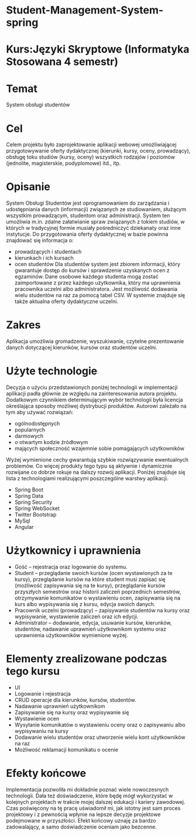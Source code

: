 # Student-Management-System-spring

# Kurs:Języki Skryptowe (Informatyka Stosowana 4 semestr)

# Temat

System obsługi studentów

# Cel

Celem projektu było zaprojektowanie aplikacji webowej umożliwiającej przygotowywanie oferty dydaktycznej (kierunki, kursy, oceny, prowadzący), obsługę toku studiów (kursy, oceny) wszystkich rodzajów i poziomów (jednolite, magisterskie, podyplomowe) itd., itp.

# Opisanie

System Obsługi Studentów jest oprogramowaniem do zarządzania i udostępniania danych (informacji) związanych ze studiowaniem, służącym wszystkim prowadzącym, studentom oraz administracji. System ten umożliwia m.in. zdalne załatwianie spraw związanych z tokiem studiów, w których w tradycyjnej formie musiały pośredniczyć dziekanaty oraz inne instytucje. Do przygotowania oferty dydaktycznej w bazie powinna znajdować się informacja o:

- prowadzących i studentach
- kierunkach i ich kursach
- ocen studentów
  Dla studentów system jest zbiorem informacji, który gwarantuje dostęp do kursów i sprawdzenie uzyskanych ocen z egzaminów. Dane osobowe każdego studenta mogą zostać zaimportowane z przez każdego użytkownika, który ma uprawnienia pracownika uczelni albo administratora. Jest możliwość dodawania wielu studentów na raz za pomocą tabel CSV.
  W systemie znajduje się także aktualna oferty dydaktyczne uczelni.

# Zakres

Aplikacja umożliwia gromadzenie, wyszukiwanie, czytelne prezentowanie danych dotyczącej kierunków, kursów oraz studentów uczelni.

# Użyte technologie

Decyzja o użyciu przedstawionych poniżej technologii w implementacji aplikacji padła głównie ze względu na zainteresowania autora projektu. Dodatkowym czynnikiem determinującym wybór technologii była licencja określająca sposoby możliwej dystrybucji produktów. Autorowi zależało na tym aby używać rozwiązań:

- ogólnodostępnych
- popularnych
- darmowych
- o otwartym kodzie źródłowym
- mających społeczność wzajemnie sobie pomagających użytkowników

Wyżej wymienione cechy gwarantują szybkie rozwiązywanie ewentualnych problemów. Co więcej produkty tego typu są aktywnie i dynamicznie rozwijane co dobrze rokuje na dalszy rozwój aplikacji. Poniżej znajduje się lista z technologiami realizującymi poszczególne warstwy aplikacji.

- Spring Boot
- Spring Data
- Spring Security
- Spring WebSocket
- Twitter Bootstrap
- MySql
- Angular

# Użytkownicy i uprawnienia

- Gość – rejestracja oraz logowanie do systemu.
- Student – przeglądanie swoich kursów (ocen wystawionych za te kursy), przeglądanie kursów na które student musi zapisać się (możliwość zapisywania się na te kursy), przeglądanie kursów przyszłych semestrów oraz historii zaliczeń poprzednich semestrów, otrzymywanie komunikatów o wystawieniu ocen, zapisywania się na kurs albo wypisywania się z kursu, edycja swoich danych.
- Pracownik uczelni (prowadzący) – zapisywanie studentów na kursy oraz wypisywanie, wystawienie zaliczeń oraz ich edycji.
- Administrator – dodawanie, edycja, usuwanie kursów, kierunków, studentów, nadawanie uprawnień użytkownikom systemu oraz uprawnienia użytkowników wymienione wyżej.

# Elementy zrealizowane podczas tego kursu

- UI
- Logowanie i rejestracja
- CRUD operacje dla kierunków, kursów, studentów.
- Nadawanie uprawnień użytkownikom
- Zapisywanie się na kursy oraz wypisywanie się
- Wystawienie ocen
- Wysyłanie komunikatów o wystawieniu oceny oraz o zapisywaniu albo wypisywaniu na kursy
- Dodawanie wielu studentów oraz utworzenie wielu kont użytkowników na raz
- Możliwość reklamacji komunikatu o ocenie

# Efekty końcowe

Implementacja pozwoliła mi dokładnie poznać wiele nowoczesnych technologii. Dała też doświadczenie, które będę mógł wykorzystać w kolejnych projektach w trakcie mojej dalszej edukacji i kariery zawodowej. Czas poświęcony na tę pracę uświadomił mi, jak istotny jest sam proces projektowy i z pewnością wpłynie na lepsze decyzje projektowe podejmowane w przyszłości. Efekt końcowy uznaję za bardzo zadowalający, a samo doświadczenie oceniam jako bezcenne.
